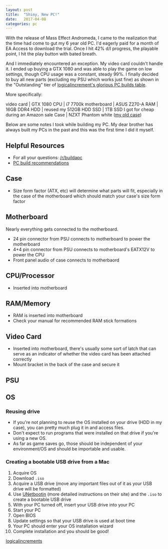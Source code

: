 ```yaml
---
layout: post
title:  "Shiny, New PC!"
date:   2017-04-08
categories: pc
---
```


With the release of Mass Effect Andromeda, I came to the realization that the time had come to gut my 6 year old PC. I'd eagerly paid for a month of EA Access to download the trial. Once I hit 42% d/l progress, the playable point, I hit the play button with bated breath.

And I immediately encountered an exception. My video card couldn't handle it. I ended up buying a GTX 1080 and was able to play the game on low settings, though CPU usage was a constant, steady 99%. I finally decided to buy all new parts (excluding my PSU which works just fine) as shown in the "Outstanding" tier of [logicalincrement's glorious PC builds table](logicalincrements).

More specifically:

video card | GTX 1080
CPU | i7 7700k
motherboard | ASUS Z270-A
RAM | 16GB DDR4
HDD | reused my 512GB HDD
SSD | 1TB SSD I got for cheap during an Amazon sale
Case | NZXT Phantom white ([my old case](https://www.nzxt.com/products/phantom-white))


Below are some notes I took while building my PC. My dear brother has always built my PCs in the past and this was the first time I did it myself.


## Helpful Resources

- For all your questions: [/r/buildapc](http://reddit.com/r/buildapc)
- [PC build recommendations](logicalincrements)

## Case

- Size form factor (ATX, etc) will determine what parts will fit, especially in the case of the motherboard which should match your case's size form factor

## Motherboard

Nearly everything gets connected to the motherboard.

- 24 pin connector from PSU connects to motherboard to power the motherboard
- 4+4 pin connector from PSU connects to motherboard's EATX12V to power the CPU
- Front panel audio of case connects to motherbaord

## CPU/Processor

- Inserted into motherboard

## RAM/Memory

- RAM is inserted into motherboard
- Check your manual for recommended RAM stick formations

## Video Card

- Inserted into motherboard, there's usually some sort of latch that can serve as an indicator of whether the video card has been attached correctly
- Mount bracket in the back of the case and secure it

## PSU

## OS

### Reusing drive

- If you're not planning to reuse the OS installed on your drive (HDD in my case), you can pretty much plug it in and access files.
- Don't expect to run programs that were installed on that drive if you're using a new OS.
- As far as game saves go, those should be independent of your environment/OS and should be importable and usable.

### Creating a bootable USB drive from a Mac

1. Acquire OS
2. Download `.iso`
3. Acquire a USB drive (move any important files out of it as your USB drive will be formatted)
4. Use [UNetbootin](https://unetbootin.github.io/) (more detailed instructions on their site) and the `.iso` to create a bootable USB drive
5. With your PC turned off, insert your USB drive into your PC
6. Start your PC
7. Open BIOS
8. Update settings so that your USB drive is used at boot time
9. Your PC should enter your OS installation wizard
10. Complete installation and you should be good!


[logicalincrements](http://www.logicalincrements.com/)

